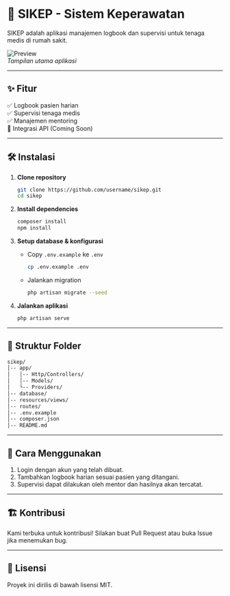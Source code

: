 # 🏥 SIKEP - Sistem Keperawatan

SIKEP adalah aplikasi manajemen logbook dan supervisi untuk tenaga medis di rumah sakit.

![Preview](https://via.placeholder.com/800x400.png)  
*Tampilan utama aplikasi*

---

## ✨ Fitur
✅ Logbook pasien harian  
✅ Supervisi tenaga medis  
✅ Manajemen mentoring  
🚧 Integrasi API (Coming Soon)  

---

## 🛠 Instalasi

1. **Clone repository**  
   ```sh
   git clone https://github.com/username/sikep.git
   cd sikep
   ```

2. **Install dependencies**  
   ```sh
   composer install
   npm install
   ```

3. **Setup database & konfigurasi**  
   - Copy `.env.example` ke `.env`  
     ```sh
     cp .env.example .env
     ```
   - Jalankan migration  
     ```sh
     php artisan migrate --seed
     ```

4. **Jalankan aplikasi**  
   ```sh
   php artisan serve
   ```

---

## 📂 Struktur Folder

```sh
sikep/
│-- app/
│   │-- Http/Controllers/
│   │-- Models/
│   └-- Providers/
│-- database/
│-- resources/views/
│-- routes/
│-- .env.example
│-- composer.json
│-- README.md
```

---

## 🚀 Cara Menggunakan

1. Login dengan akun yang telah dibuat.  
2. Tambahkan logbook harian sesuai pasien yang ditangani.  
3. Supervisi dapat dilakukan oleh mentor dan hasilnya akan tercatat.  

---

## 🏗 Kontribusi

Kami terbuka untuk kontribusi! Silakan buat Pull Request atau buka Issue jika menemukan bug.  

---

## 📜 Lisensi

Proyek ini dirilis di bawah lisensi MIT.
